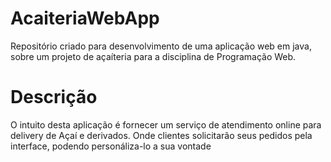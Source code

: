 # AcaiteriaWebApp
Repositório criado para desenvolvimento de uma aplicação web em java, sobre um projeto de açaíteria para a disciplina de Programação Web.

# Descrição
O intuito desta aplicação é fornecer um serviço de atendimento online para delivery de Açaí e derivados. Onde clientes solicitarão seus pedidos pela interface, podendo personáliza-lo a sua vontade


